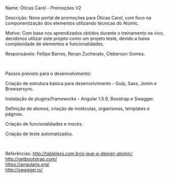<p>Name: Óticas Carol - Promoções V2</p>
<p>Descrição: Novo portal de promoções para Óticas Carol, com foco na componentização dos elementos utilizando técnicas do Atomic.</p>
<p>Motivo: Com base nos aprendizados obtidos durante o treinamento na vivo, decidimos utilizar este projeto como um projeto teste, devido a baixa complexidade de elementos e funcionalidades.</p>
<p>Responsáveis: Fellipe Barros, Renan Zucherato, Cleberson Gomes.</p><br>

<p>Passos previsto para o desenvolvimento:</p>
<p>Criação de estrutura básica para desenvolvimento - Gulp, Sass, Jsmin e Browsersync.</p> 
<p>Instalação de plugins/frameworks - Angular 1.5.9, Boostrap e Swagger.</p>
<p>Definição de atomos, criação de moléculas, organismos, templates e páginas.</p>
<p>Criação de funcionalidades e mocks.</p>
<p>Criação de teste automatizados.</p><br>

Referências:
http://tableless.com.br/o-que-e-design-atomic/<br>
http://getbootstrap.com/<br>
https://angularjs.org/<br>
http://swagger.io/<br>